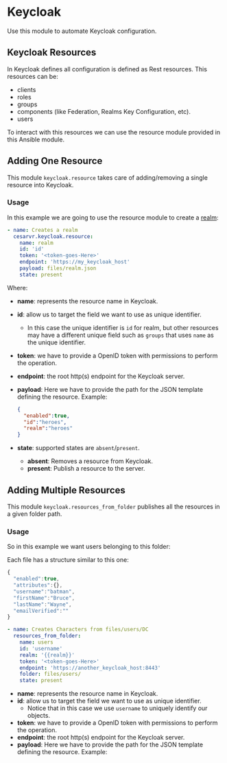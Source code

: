 # Keycloak

Use this module to automate Keycloak configuration.


## Keycloak Resources

In Keycloak defines all configuration is defined as Rest resources. This resources can be:
- clients
- roles
- groups
- components (like Federation, Realms Key Configuration, etc).
- users


To interact with this resources we can use the resource module provided in this Ansible module.


## Adding One Resource

This module ``keycloak.resource`` takes care of adding/removing a single resource into Keycloak.


### Usage
In this example we are going to use the resource module to create a [realm](https://access.redhat.com/documentation/en-us/red_hat_single_sign-on/7.2/html/getting_started_guide/creating_a_realm_and_user):

```yml
- name: Creates a realm
  cesarvr.keycloak.resource:
    name: realm
    id: 'id'
    token: '<token-goes-Here>'
    endpoint: 'https://my_keycloak_host'
    payload: files/realm.json
    state: present    
```

Where:

- **name**: represents the resource name in Keycloak.
- **id**: allow us to target the field we want to use as unique identifier.
  - In this case the unique identifier is ``id`` for realm, but other resources may have a different unique field such as ``groups`` that uses ``name`` as the unique identifier.
- **token**: we have to provide a OpenID token with permissions to perform the operation.
- **endpoint**: the root http(s) endpoint for the Keycloak server.
- **payload**: Here we have to provide the path for the JSON template defining the resource. Example:

  ```json
  {
    "enabled":true,
    "id":"heroes",
    "realm":"heroes"
  }
  ```
- **state**: supported states are ``absent``/``present``.
   - **absent**: Removes a resource from Keycloak.
   - **present**: Publish a resource to the server.


## Adding Multiple Resources

This module ``keycloak.resources_from_folder`` publishes all the resources in a given folder path.

### Usage
So in this example we want users belonging to this folder:


Each file has a structure similar to this one:
```js
{
  "enabled":true,
  "attributes":{},
  "username":"batman",
  "firstName":"Bruce",
  "lastName":"Wayne",
  "emailVerified":""
}
```





```yml
- name: Creates Characters from files/users/DC
  resources_from_folder:
    name: users
    id: 'username'
    realm: '{{realm}}'
    token: '<token-goes-Here>'
    endpoint: 'https://another_keycloak_host:8443'
    folder: files/users/
    state: present
```

- **name**: represents the resource name in Keycloak.
- **id**: allow us to target the field we want to use as unique identifier.
  -  Notice that in this case we use ``username`` to uniquely identify our objects.
- **token**: we have to provide a OpenID token with permissions to perform the operation.
- **endpoint**: the root http(s) endpoint for the Keycloak server.
- **payload**: Here we have to provide the path for the JSON template defining the resource. Example:
